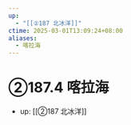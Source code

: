 ```yaml
---
up:
  - "[[②187 北冰洋]]"
ctime: 2025-03-01T13:09:24+08:00
aliases:
  - 喀拉海
---
```


# ②187.4 喀拉海

- up: [[②187 北冰洋]]
